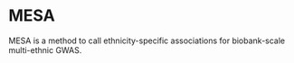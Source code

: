 # MESA
 MESA is a method to call ethnicity-specific associations for biobank-scale multi-ethnic GWAS.
